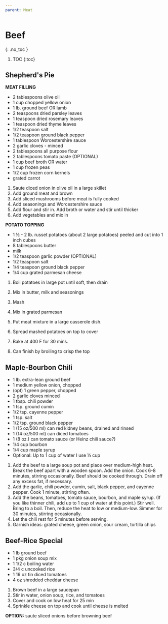 ```yaml
---
parent: Meat
---
```


# Beef
{: .no_toc }

1. TOC
{:toc}

## Shepherd's Pie

**MEAT FILLING**
* 2 tablespoons olive oil
* 1 cup chopped yellow onion
* 1 lb. ground beef OR lamb
* 2 teaspoons dried parsley leaves
* 1 teaspoon dried rosemary leaves
* 1 teaspoon dried thyme leaves
* 1/2 teaspoon salt
* 1/2 teaspoon ground black pepper
* 1 tablespoon Worcestershire sauce
* 2 garlic cloves - minced
* 2 tablespoons all purpose flour
* 2 tablespoons tomato paste (OPTIONAL)
* 1 cup beef broth OR water
* 1 cup frozen peas
* 1/2 cup frozen corn kernels
* grated carrot

1. Saute diced onion in olive oil in a large skillet
2. Add ground meat and brown
3. Add sliced mushrooms before meat is fully cooked
4. Add seasonings and Worcestershire sauce
5. Add flour and stir in.  Add broth or water and stir until thicker
6. Add vegetables and mix in

**POTATO TOPPING**
* 1 ½ - 2 lb. russet potatoes (about 2 large potatoes) peeled and cut into 1 inch cubes
* 8 tablespoons butter
* milk
* 1/2 teaspoon garlic powder (OPTIONAL)
* 1/2 teaspoon salt
* 1/4 teaspoon ground black pepper
* 1/4 cup grated parmesan cheese

1. Boil potatoes in large pot until soft, then drain
2. Mix in butter, milk and seasonings
3. Mash
4. Mix in grated parmesan

1. Put meat mixture in a large casserole dish.  
1. Spread mashed potatoes on top to cover
2. Bake at 400 F for 30 mins.
3. Can finish by broiling to crisp the top

## Maple-Bourbon Chili

* 1 lb. extra-lean ground beef
* 1 medium yellow onion, chopped
* (opt) 1 green pepper, chopped
* 2 garlic cloves minced
* 1 tbsp. chili powder
* 1 tsp. ground cumin
* 1/2 tsp. cayenne pepper
* 1 tsp. salt
* 1/2 tsp. ground black pepper
* 1 (15 oz/500 ml) can red kidney beans, drained and rinsed
* 1 (14 oz/500 ml) can diced tomatoes
* 1 (8 oz.) can tomato sauce (or Heinz chili sauce?)
* 1/4 cup bourbon
* 1/4 cup maple syrup
* Optional: Up to 1 cup of water I use ½ cup

1. Add the beef to a large soup pot and place over medium-high heat. Break the beef apart with a wooden spoon. Add the onion. Cook 6-8 minutes, stirring occasionally. Beef should be cooked through. Drain off any excess fat, if necessary.
1. Add the garlic, chili powder, cumin, salt, black pepper, and cayenne pepper. Cook 1 minute, stirring often.
1. Add the beans, tomatoes, tomato sauce, bourbon, and maple syrup. (If you like thinner chili, add up to 1 cup of water at this point.) Stir well. Bring to a boil. Then, reduce the heat to low or medium-low. Simmer for 30 minutes, stirring occasionally.
1. Let the chili rest for 5 minutes before serving.
2. Garnish ideas: grated cheese, green onion, sour cream, tortilla chips

## Beef-Rice Special

* 1 lb ground beef
* 1 pkg onion soup mix
* 1 1/2 c boiling water
* 3/4 c uncooked rice
* 1 16 oz tin diced tomatoes
* 4 oz shredded cheddar cheese

1. Brown beef in a large saucepan
2. Stir in water, onion soup, rice, and tomatoes
3. Cover and cook on low heat for 25 min
4. Sprinkle cheese on top and cook until cheese is melted

**OPTION:** saute sliced onions before browning beef


